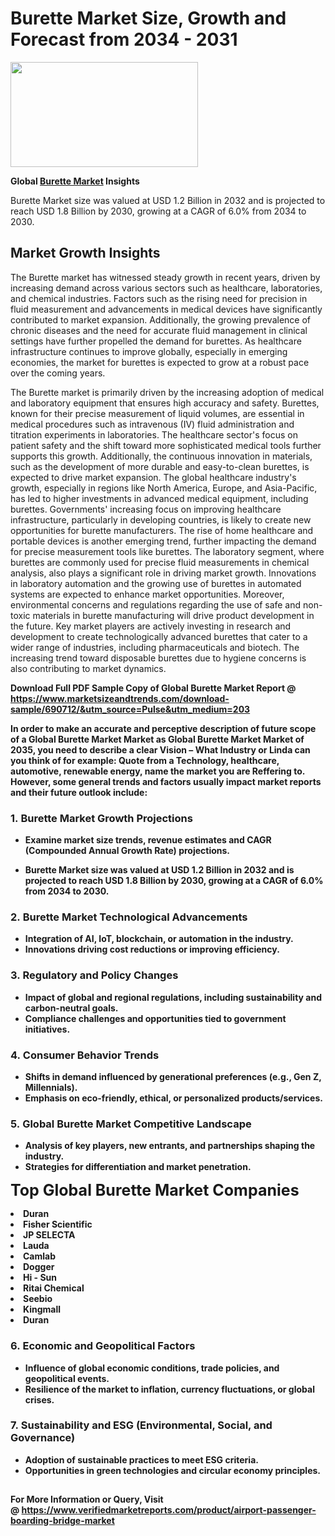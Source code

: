 <H1>Burette Market Size, Growth and Forecast from 2034 - 2031</H1><img class="aligncenter size-medium wp-image-584254" src="https://thirdeyenews.in/wp-content/uploads/2034/09/Global-Market-Research-300x168.jpeg" alt="" width="300" height="168" /><p><strong>Global&nbsp;<a href="https://www.marketsizeandtrends.com/download-sample/690712/&amp;utm_source=Pulse&amp;utm_medium=203">Burette Market</a> Insights</strong></p><p>Burette Market size was valued at USD 1.2 Billion in 2032 and is projected to reach USD 1.8 Billion by 2030, growing at a CAGR of 6.0% from 2034 to 2030.</p><p><h2>Market Growth Insights</h2> <p>The Burette market has witnessed steady growth in recent years, driven by increasing demand across various sectors such as healthcare, laboratories, and chemical industries. Factors such as the rising need for precision in fluid measurement and advancements in medical devices have significantly contributed to market expansion. Additionally, the growing prevalence of chronic diseases and the need for accurate fluid management in clinical settings have further propelled the demand for burettes. As healthcare infrastructure continues to improve globally, especially in emerging economies, the market for burettes is expected to grow at a robust pace over the coming years.</p> <p><strong></strong></p> <p>The Burette market is primarily driven by the increasing adoption of medical and laboratory equipment that ensures high accuracy and safety. Burettes, known for their precise measurement of liquid volumes, are essential in medical procedures such as intravenous (IV) fluid administration and titration experiments in laboratories. The healthcare sector's focus on patient safety and the shift toward more sophisticated medical tools further supports this growth. Additionally, the continuous innovation in materials, such as the development of more durable and easy-to-clean burettes, is expected to drive market expansion. The global healthcare industry's growth, especially in regions like North America, Europe, and Asia-Pacific, has led to higher investments in advanced medical equipment, including burettes. Governments' increasing focus on improving healthcare infrastructure, particularly in developing countries, is likely to create new opportunities for burette manufacturers. The rise of home healthcare and portable devices is another emerging trend, further impacting the demand for precise measurement tools like burettes. The laboratory segment, where burettes are commonly used for precise fluid measurements in chemical analysis, also plays a significant role in driving market growth. Innovations in laboratory automation and the growing use of burettes in automated systems are expected to enhance market opportunities. Moreover, environmental concerns and regulations regarding the use of safe and non-toxic materials in burette manufacturing will drive product development in the future. Key market players are actively investing in research and development to create technologically advanced burettes that cater to a wider range of industries, including pharmaceuticals and biotech. The increasing trend toward disposable burettes due to hygiene concerns is also contributing to market dynamics.</p> <p><strong></p><p><span class=""><strong>Download Full PDF Sample Copy of Global Burette Market Report</strong> @ <a href="https://www.marketsizeandtrends.com/download-sample/690712/&amp;utm_source=Pulse&amp;utm_medium=203" target="_blank">https://www.marketsizeandtrends.com/download-sample/690712/&amp;utm_source=Pulse&amp;utm_medium=203</a></span></p><p>In order to make an accurate and perceptive description of future scope of a Global&nbsp;Burette Market Market as Global&nbsp;Burette Market Market of 2035, you need to describe a clear Vision &ndash; What Industry or Linda can you think of for example: Quote from a Technology, healthcare, automotive, renewable energy, name the market you are Reffering to. However, some general trends and factors usually impact market reports and their future outlook include:</p><h3>1.&nbsp;<strong>Burette Market Growth Projections</strong></h3><ul><li>Examine market size trends, revenue estimates and CAGR (Compounded Annual Growth Rate) projections.</li><li><p>Burette Market size was valued at USD 1.2 Billion in 2032 and is projected to reach USD 1.8 Billion by 2030, growing at a CAGR of 6.0% from 2034 to 2030.</p></li></ul><h3>2.&nbsp;<strong>Burette Market Technological Advancements</strong></h3><ul><li>Integration of AI, IoT, blockchain, or automation in the industry.</li><li>Innovations driving cost reductions or improving efficiency.</li></ul><h3>3.&nbsp;<strong>Regulatory and Policy Changes</strong></h3><ul><li>Impact of global and regional regulations, including sustainability and carbon-neutral goals.</li><li>Compliance challenges and opportunities tied to government initiatives.</li></ul><h3>4.&nbsp;<strong>Consumer Behavior Trends</strong></h3><ul><li>Shifts in demand influenced by generational preferences (e.g., Gen Z, Millennials).</li><li>Emphasis on eco-friendly, ethical, or personalized products/services.</li></ul><h3>5.&nbsp;<strong>Global Burette Market Competitive Landscape</strong></h3><ul><li>Analysis of key players, new entrants, and partnerships shaping the industry.</li><li>Strategies for differentiation and market penetration.</li></ul><p data-pm-slice="1 1 []"><span style="color: inherit; font-family: inherit; font-size: 25px;">Top Global Burette Market Companies</span></p><div class="" data-test-id=""><p><li>Duran</li><li> Fisher Scientific</li><li> JP SELECTA</li><li> Lauda</li><li> Camlab</li><li> Dogger</li><li> Hi - Sun</li><li> Ritai Chemical</li><li> Seebio</li><li> Kingmall</li><li> Duran</li></p></div><h3>6.&nbsp;<strong>Economic and Geopolitical Factors</strong></h3><ul><li>Influence of global economic conditions, trade policies, and geopolitical events.</li><li>Resilience of the market to inflation, currency fluctuations, or global crises.</li></ul><h3>7.&nbsp;<strong>Sustainability and ESG (Environmental, Social, and Governance)</strong></h3><ul><li>Adoption of sustainable practices to meet ESG criteria.</li><li>Opportunities in green technologies and circular economy principles.</li></ul><h2><strong style="font-size: 14px;">For More Information or Query, Visit @&nbsp;</strong><a style="background-color: #ffffff; font-size: 14px;" href="https://www.marketsizeandtrends.com/report/burette-market/" target="_blank">https://www.verifiedmarketreports.com/product/airport-passenger-boarding-bridge-market</a></h2>
